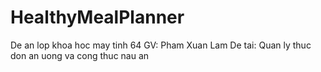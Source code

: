 # HealthyMealPlanner
De an lop khoa hoc may tinh 64
GV: Pham Xuan Lam
De tai: Quan ly thuc don an uong va cong thuc nau an
